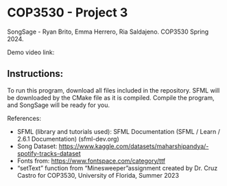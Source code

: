 <H1> COP3530 - Project 3 </h1>
SongSage - Ryan Brito, Emma Herrero, Ria Saldajeno.
COP3530 Spring 2024.

Demo video link:

<h2> Instructions: </h2>
To run this program, download all files included in the repository. SFML will be downloaded by the CMake file as it is compiled. Compile the program, and SongSage will be ready for you.

References:
- SFML (library and tutorials used): SFML Documentation (SFML / Learn / 2.6.1 Documentation) (sfml-dev.org)
- Song Dataset:  https://www.kaggle.com/datasets/maharshipandya/-spotify-tracks-dataset
- Fonts from: https://www.fontspace.com/category/ttf
- “setText” function from “Minesweeper”assignment created by Dr. Cruz Castro for COP3530, University of Florida, Summer 2023
